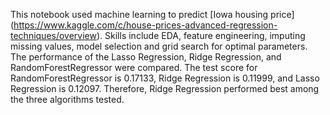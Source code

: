 This notebook used machine learning to predict [Iowa housing price] (https://www.kaggle.com/c/house-prices-advanced-regression-techniques/overview). Skills include EDA, feature engineering, imputing missing values, model selection and grid search for optimal parameters. The performance of the Lasso Regression, Ridge Regression, and RandomForestRegressor were compared. The test score for RandomForestRegressor is 0.17133, Ridge Regression is 0.11999, and Lasso Regression is 0.12097. Therefore, Ridge Regression performed best among the three algorithms tested.